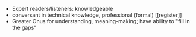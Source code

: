 - Expert readers/listeners: knowledgeable
- conversant in technical knowledge, professional (formal) [[register]]
- Greater Onus for understanding, meaning-making; have ability to "fill in the gaps"

